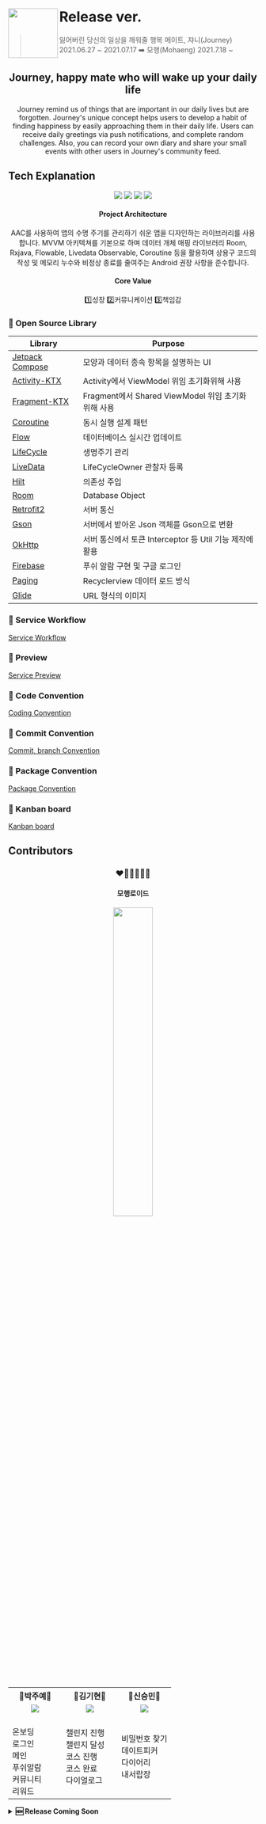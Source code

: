  #  Release ver. <img src="https://user-images.githubusercontent.com/58849278/130314503-759a2612-4227-4cf4-843c-f85456be1343.png" align=left width=100>

> 잃어버린 당신의 일상을 깨워줄 행복 메이트, 쟈니(Journey)  2021.06.27 ~ 2021.07.17 ➡️
> 모행(Mohaeng) 2021.7.18 ~ 



<p align="center">
<h2 align="center">Journey, happy mate who will wake up your daily life </h2>
<p align="center">
 Journey remind us of things that are important in our daily lives but are forgotten. Journey's unique concept helps users to develop a habit of finding happiness by easily approaching them in their daily life. Users can receive daily greetings via push notifications, and complete random challenges. Also, you can record your own diary and share your small events with other users in Journey's community feed. 
</p>

## Tech Explanation 
<p align="center">
  <img src="https://img.shields.io/badge/Kotlin-1.5.21-yellowgreen?logo=kotlin"/>
  <img src="https://img.shields.io/badge/Arctic Fox | -2020.3.1-blue?logo=Android+Studio"/>
  <img src="https://img.shields.io/badge/targetSdk-30-green?logo=Android"/>
  <img src="https://img.shields.io/badge/minSdk-29-green?logo=Android"/>
</p>
<p align="center">
<h4 align="center">Project Architecture</h4>
<p align="center">
AAC를 사용하여 앱의 수명 주기를 관리하기 쉬운 앱을 디자인하는 라이브러리를 사용합니다. MVVM 아키텍쳐를 기본으로 하며 데이터 개체 매핑 라이브러리 Room, Rxjava, Flowable, Livedata Observable,  Coroutine 등을 활용하여 상용구 코드의 작성 및 메모리 누수와 비정상 종료를 줄여주는 Android 권장 사항을 준수합니다. 
  </p>
  <h4 align="center">Core Value</h4>
  <p align="center">
	1️⃣성장  2️⃣커뮤니케이션  3️⃣책임감  
  </p>
</p>

### 📌  Open Source Library 
 | Library                                                   | Purpose                                                   |
| ------------------------------------------------------------ | ------------------------------------------------------- |
| [Jetpack Compose](https://developer.android.com/jetpack/androidx/releases/compose) | 모양과 데이터 종속 항목을 설명하는 UI  |
| [Activity-KTX](https://developer.android.com/kotlin/ktx/extensions-list) | Activity에서 ViewModel 위임 초기화위해 사용             |
| [Fragment-KTX](https://developer.android.com/kotlin/ktx/extensions-list) | Fragment에서 Shared ViewModel 위임 초기화 위해 사용     |
| [Coroutine](https://developer.android.com/kotlin/coroutines) | 동시 실행 설계 패턴  |
| [Flow](https://developer.android.com/kotlin/flow) | 데이터베이스 실시간 업데이트  |
| [LifeCycle](https://github.com/ausichenko/android-lifecycles) | 생명주기 관리                              |
| [LiveData](https://github.com/ravi8x/LiveData)                   | LifeCycleOwner 관찰자 등록        |  
| [Hilt](https://developer.android.com/jetpack/androidx/releases/hilt) | 의존성 주입                        |  
| [Room](https://developer.android.com/reference/androidx/room/Room?hl=en)                   | Database Object        |
| [Retrofit2](https://github.com/square/retrofit)              | 서버 통신                                               |
| [Gson](https://github.com/google/gson)                       | 서버에서 받아온 Json 객체를 Gson으로 변환               |
| [OkHttp](https://square.github.io/okhttp/)                   | 서버 통신에서 토큰 Interceptor 등 Util 기능 제작에 활용 |
| [Firebase](https://firebase.google.com/)                     | 푸쉬 알람 구현 및 구글 로그인                                             |
| [Paging](https://developer.android.com/jetpack/androidx/releases/paging)                     | Recyclerview 데이터 로드 방식                                             |
| [Glide](https://github.com/bumptech/glide)                   | URL 형식의 이미지          |       
</details>

### 🔗 Service Workflow   			 
[Service Workflow](https://github.com/team-mohaeng/mohaeng-android/wiki/Journey-Workflow)
### 🔖 Preview  			 
[Service Preview](https://www.youtube.com/watch?v=3Yg3qSHMRtY) 

### 📕 Code Convention
[Coding Convention](https://github.com/team-journey/journey-android/wiki/Coding-Convention)
### 📙 Commit Convention
[Commit, branch Convention](https://github.com/team-journey/journey-android/wiki/Commit-Message-and-Branch-Convention)
### 📗 Package Convention
[Package Convention](https://github.com/team-journey/journey-android/wiki/Package-Convention)
### 📘 Kanban board
 [Kanban board](https://www.notion.so/AND-cf17a9d32246486e899e4eb2be8a1396)

## Contributors 
<p align="center">
<h3 align="center">❤️🧡💛💚💙💜</h3>
<h4 align="center">모행로이드</h4>
</p>
<p align="center"><img src="https://user-images.githubusercontent.com/58849278/123736112-7eb28c00-d8db-11eb-86e5-1194b2fbc4f1.jpeg" width = 40%/></p>

<table align="center" style = "table-layout: auto; width: 100%; table-layout: fixed;">
  <colgroup>
    <col style="width:33%"/>
    <col style="width:34%"/>
    <col style="width:33%"/>
  </colgroup>
  <th align="center">🐰박주예🐰</th>
  <th align="center">🐹김기현🐹</th>
  <th align="center">🐶신승민🐶</th>
  <tr>
    <td align="center"><img src="https://github.com/jooyae.png"/></td>
    <td align="center"><img src="https://github.com/teagh82.png"/></td>
    <td align="center"><img src="https://github.com/Seungmin-develop.png"/></td>
  </tr>
  <tr>
    <td><br>
    온보딩<br>
    로그인<br>
   메인<br>
		푸쉬알람<br>
		커뮤니티<br>
		리워드<br>
    </td>
    <td>
    챌린지 진행<br>
    챌린지 달성<br>
	    코스 진행<br>
	    코스 완료<br>
	    다이얼로그<br>
    </td>
    <td>
    비밀번호 찾기<br>
    데이트피커<br>
    다이어리<br>
    내서랍장<br>
    </td>
  </tr>
</table>

<details>
	<summary><b> 🆕 Release Coming Soon</b></summary>
</details>






















